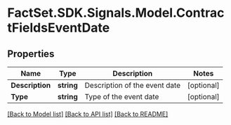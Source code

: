 # FactSet.SDK.Signals.Model.ContractFieldsEventDate

## Properties

Name | Type | Description | Notes
------------ | ------------- | ------------- | -------------
**Description** | **string** | Description of the event date | [optional] 
**Type** | **string** | Type of the event date | [optional] 

[[Back to Model list]](../README.md#documentation-for-models) [[Back to API list]](../README.md#documentation-for-api-endpoints) [[Back to README]](../README.md)

